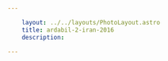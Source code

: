 ```yaml
---

    layout: ../../layouts/PhotoLayout.astro
    title: ardabil-2-iran-2016
    description:

---
```

